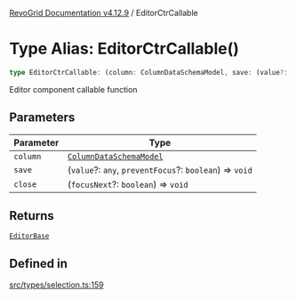 [RevoGrid Documentation v4.12.9](README.md) / EditorCtrCallable

# Type Alias: EditorCtrCallable()

```ts
type EditorCtrCallable: (column: ColumnDataSchemaModel, save: (value?: any, preventFocus?: boolean) => void, close: (focusNext?: boolean) => void) => EditorBase;
```

Editor component callable function

## Parameters

| Parameter | Type |
| ------ | ------ |
| `column` | [`ColumnDataSchemaModel`](Interface.ColumnDataSchemaModel.md) |
| `save` | (`value`?: `any`, `preventFocus`?: `boolean`) => `void` |
| `close` | (`focusNext`?: `boolean`) => `void` |

## Returns

[`EditorBase`](Interface.EditorBase.md)

## Defined in

[src/types/selection.ts:159](https://github.com/revolist/revogrid/blob/5b626b1ece93ea60f82047d059b8a2635455feb4/src/types/selection.ts#L159)
